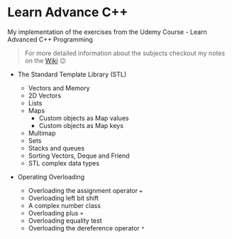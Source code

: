 # Learn Advance C++
My implementation of the exercises from the Udemy Course - Learn Advanced C++ Programming

> For more detailed information about the subjects checkout my notes on the [Wiki](https://github.com/JoanaMota/LearnCPP/wiki) :wink:

- The Standard Template Library (STL)
    - Vectors and Memory
    - 2D Vectors
    - Lists
    - Maps
        - Custom objects as Map values
        - Custom objects as Map keys
    - Multimap
    - Sets
    - Stacks and queues
    - Sorting Vectors, Deque and Friend
    - STL complex data types

- Operating Overloading
    - Overloading the assignment operator `=`
    - Overloading left bit shift 
    - A complex number class
    - Overloading plus `+`
    - Overloading equality test
    - Overloading the dereference operator `*`